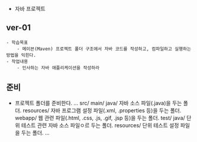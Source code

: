 * 자바 프로젝트

## ver-01
    - 학습목표
        - 메이븐(Maven) 프로젝트 폴더 구조에서 자바 코드를 작성하고, 컴파일하고 실행하는 방법을 익힌다.
    - 작업내용
        - 인사하는 자바 애플리케이션을 작성하라



## 준비
 - 프로젝트 폴더를 준비한다.
 ...
 src/
    main/
        java/
            자바 소스 파일(.java)을 두는 폴더.
        resources/
            자바 프로그램 설정 파일(.xml, .properties 등)을 두는 폴더.
        webapp/
            웹 관련 파일(.html, .css, .js, .gif, .jsp 등)을 두는 폴더.
    test/
        java/
            단위 테스트 관련 자바 소스 파일ㅇ르 두는 폴더.
        resources/
            단위 테스트 설정 파일을 두는 폴더.
...